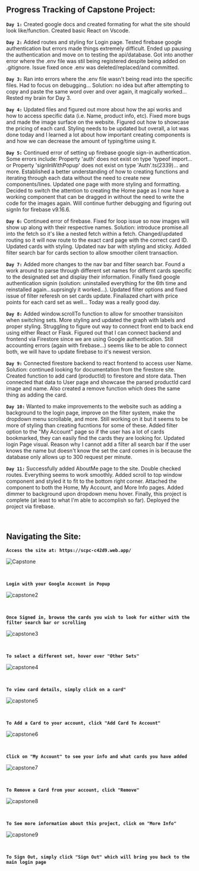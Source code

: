 ## Progress Tracking of Capstone Project: 

**`Day 1:`** 
Created google docs and created formating for what the site should look like/function. Created basic React on Vscode. 

**`Day 2:`** 
Added routes and styling for Login page. Tested firebase google authentication but errors made things extremely difficult. Ended up 
pausing the authentication and move on to testing the api/database. Got into another error where the .env file was stil being
registered despite being added on .gitignore. Issue fixed once .env was deleted/replaced/and committed. 

**`Day 3:`** 
Ran into errors where the .env file wasn't being read into the specific files. Had to focus on debugging...
Solution: no idea but after attempting to copy and paste the same word over and over again, it magically worked...
Rested my brain for Day 3. 

**`Day 4:`** 
Updated files and figured out more about how the api works and how to access specific data (i.e. Name, product info, etc). Fixed more bugs 
and made the image surface on the website. Figured out how to showcase the pricing of each card. Styling needs to be 
updated but overall, a lot was done today and I learned a lot about how important creating components is and how we can decrease the 
amount of typing/time using it. 

**`Day 5:`** 
Continued error of setting up firebase google sign-in authentication. Some errors include: Property 'auth' does not exist on type 'typeof import...
or Property 'signInWithPopup' does not exist on type 'Auth'.ts(2339)... and more. Established a better understanding of how to creating
functions and iterating through each data without the need to create new components/lines. Updated one page with more styling and formatting. 
Decided to switch the attention to creating the Home page as I now have a working component that can be dragged in without the need to 
write the code for the images again. Will continue further debugging and figuring out signIn for firebase v9.16.6.

**`Day 6:`** 
Continued error of firebase. Fixed for loop issue so now images will show up along with their respective names. Solution: introduce promise.all into 
the fetch so it's like a nested fetch within a fetch. Changed/updated routing so it will now route to the exact card page with the correct card ID. 
Updated cards with styling. Updated nav bar with styling and sticky. Added filter search bar for cards section to allow smoother cilent transaction. 
 
**`Day 7:`** 
Added more changes to the nav bar and filter search bar. Found a work around to parse through different set names for differnt cards specific to the
designated set and display their information. Finally fixed google authentication signin (solution: uninstalled everything for the 6th time and 
reinstalled again...suprsingly it worked...). Updated filter options and fixed issue of filter referesh on set cards update. Finaliazed chart with price
points for each card set as well... Today was a really good day. 

**`Day 8:`** 
Added window.scrollTo function to allow for smoother transisiton when switching sets. More styling and updated the graph with labels and proper styling. 
Struggling to figure out way to connect front end to back end using either React or Flask. Figured out that I can connect backend and frontend via 
Firestore since we are using Google authentication. Still accounting errors (again with firebase...) seems like to be able to connect both, we will
have to update firebase to it's newest version. 

**`Day 9:`** 
Connected firestore backend to react frontend to access user Name. Solution: continued looking for documentation from the firestore site.
Created function to add card (productId) to firestore and store data. Then connected that data to User page and showcase the parsed productId 
card image and name. Also created a remove function which does the same thing as adding the card. 

**`Day 10:`**
Wanted to make improvements to the website such as adding a background to the login page, improve on the filter system, make the dropdown menu scrollable,
and more. Still working on it but it seems to be more of styling than creating fucntions for some of these. Added filter option to the "My Account" page
so if the user has a lot of cards bookmarked, they can easily find the cards they are looking for. Updated login Page visual. Reason why I cannot add a 
filter all search bar if the user knows the name but doesn't know the set the card comes in is because the database only allows up to 300 request per minute. 

**`Day 11:`**
Successfully added AboutMe page to the site. Double checked routes. Everything seems to work smoothly. Added scroll to top window component and styled it to 
fit to the bottom right corner. Attached the component to both the Home, My Account, and More Info pages. Added dimmer to background upon dropdown menu hover. 
Finally, this project is complete (at least to what I'm able to accomplish so far). Deployed the project via firebase. 

<br />

## Navigating the Site: 

**`Access the site at: https://scpc-c42d9.web.app/`** 

![Capstone](https://user-images.githubusercontent.com/85653283/132105890-bc02cbbf-45a8-42c8-a74b-fba3cf99fa24.JPG)

<br />

**`Login with your Google Account in Popup`** 

![capstone2](https://user-images.githubusercontent.com/85653283/132105945-cd131595-7157-438b-9031-8bd55a6ae30d.JPG)

<br />

**`Once Signed in, browse the cards you wish to look for either with the filter search bar or scrolling`** 

![capstone3](https://user-images.githubusercontent.com/85653283/132105981-233f6513-2339-4224-8edb-762b838b23db.JPG)

<br />

**`To select a different set, hover over "Other Sets"`** 

![capstone4](https://user-images.githubusercontent.com/85653283/132106123-88cd997c-18d9-4018-a508-90dc367e15e6.JPG)

<br />

**`To view card details, simply click on a card"`** 

![capstone5](https://user-images.githubusercontent.com/85653283/132106167-8a27d944-d0f9-4f76-bafd-a23991c4b270.JPG)

<br />

**`To Add a Card to your account, click "Add Card To Account"`**

![capstone6](https://user-images.githubusercontent.com/85653283/132106199-efe69926-8474-4dbc-88a9-9f0f15c44429.JPG)

<br />

**`Click on "My Account" to see your info and what cards you have added`**

![capstone7](https://user-images.githubusercontent.com/85653283/132106221-1937cb7f-09c2-4979-be39-9fbfb7b5d179.JPG)

<br />

**`To Remove a Card from your account, click "Remove"`**

![capstone8](https://user-images.githubusercontent.com/85653283/132106237-652c15bd-bd0b-4d89-b0c7-9d6a8c3baeaf.JPG)

<br />

**`To See more information about this project, click on "More Info"`**

![capstone9](https://user-images.githubusercontent.com/85653283/132106264-c823781f-acca-4f89-971f-b0d3670bf7af.JPG)

<br />

**`To Sign Out, simply click "Sign Out" which will bring you back to the main login page`**
